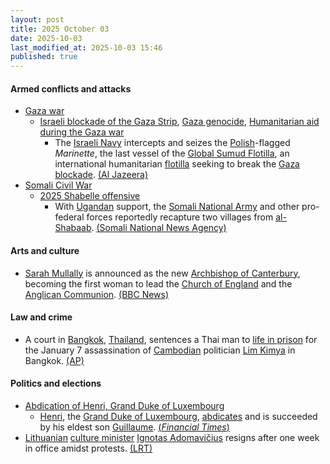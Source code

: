 ```yaml
---
layout: post
title: 2025 October 03
date: 2025-10-03
last_modified_at: 2025-10-03 15:46
published: true
---
```



#### Armed conflicts and attacks

* [Gaza war](https://en.wikipedia.org/wiki/Gaza_war "Gaza war")
  * [Israeli blockade of the Gaza Strip](https://en.wikipedia.org/wiki/Israeli_blockade_of_the_Gaza_Strip_%282023%E2%80%93present%29 "Israeli blockade of the Gaza Strip (2023–present)"), [Gaza genocide](https://en.wikipedia.org/wiki/Gaza_genocide "Gaza genocide"), [Humanitarian aid during the Gaza war](https://en.wikipedia.org/wiki/Humanitarian_aid_during_the_Gaza_war "Humanitarian aid during the Gaza war")
    * The [Israeli Navy](https://en.wikipedia.org/wiki/Israeli_Navy "Israeli Navy") intercepts and seizes the [Polish](https://en.wikipedia.org/wiki/Poland "Poland")-flagged *Marinette*, the last vessel of the [Global Sumud Flotilla](https://en.wikipedia.org/wiki/Global_Sumud_Flotilla "Global Sumud Flotilla"), an international humanitarian [flotilla](https://en.wikipedia.org/wiki/Flotilla "Flotilla") seeking to break the [Gaza blockade](https://en.wikipedia.org/wiki/Gaza_blockade "Gaza blockade"). [(Al Jazeera)](https://www.aljazeera.com/news/2025/10/3/israel-dismantles-gaza-humanitarian-flotilla-but-one-boat-sails)
* [Somali Civil War](https://en.wikipedia.org/wiki/Somali_Civil_War "Somali Civil War")
  * [2025 Shabelle offensive](https://en.wikipedia.org/wiki/2025_Shabelle_offensive "2025 Shabelle offensive")
    * With [Ugandan](https://en.wikipedia.org/wiki/Uganda "Uganda") support, the [Somali National Army](https://en.wikipedia.org/wiki/Somali_National_Army "Somali National Army") and other pro-federal forces reportedly recapture two villages from [al-Shabaab](https://en.wikipedia.org/wiki/Al-Shabaab "Al-Shabaab"). [(Somali National News Agency)](https://sonna.so/en/somali-national-army-aussom-forces-liberate-two-villages-in-lower-shabelle/)

#### Arts and culture

* [Sarah Mullally](https://en.wikipedia.org/wiki/Sarah_Mullally "Sarah Mullally") is announced as the new [Archbishop of Canterbury](https://en.wikipedia.org/wiki/Archbishop_of_Canterbury "Archbishop of Canterbury"), becoming the first woman to lead the [Church of England](https://en.wikipedia.org/wiki/Church_of_England "Church of England") and the [Anglican Communion](https://en.wikipedia.org/wiki/Anglican_Communion "Anglican Communion"). [(BBC News)](https://www.bbc.co.uk/news/live/c0r0201jgdlt)

#### Law and crime

* A court in [Bangkok](https://en.wikipedia.org/wiki/Bangkok "Bangkok"), [Thailand](https://en.wikipedia.org/wiki/Thailand "Thailand"), sentences a Thai man to [life in prison](https://en.wikipedia.org/wiki/Life_in_prison "Life in prison") for the January 7 assassination of [Cambodian](https://en.wikipedia.org/wiki/Cambodia "Cambodia") politician [Lim Kimya](https://en.wikipedia.org/wiki/Lim_Kimya "Lim Kimya") in Bangkok. [(AP)](https://apnews.com/article/thailand-cambodia-opposition-politician-killing-017f88adea30e786cfc73f941f74fb3b)

#### Politics and elections

* [Abdication of Henri, Grand Duke of Luxembourg](https://en.wikipedia.org/wiki/Abdication_of_Henri%2C_Grand_Duke_of_Luxembourg "Abdication of Henri, Grand Duke of Luxembourg")
  * [Henri](https://en.wikipedia.org/wiki/Henri%2C_Grand_Duke_of_Luxembourg "Henri, Grand Duke of Luxembourg"), the [Grand Duke of Luxembourg](https://en.wikipedia.org/wiki/Grand_Duke_of_Luxembourg "Grand Duke of Luxembourg"), [abdicates](https://en.wikipedia.org/wiki/Abdication "Abdication") and is succeeded by his eldest son [Guillaume](https://en.wikipedia.org/wiki/Guillaume%2C_Grand_Duke_of_Luxembourg "Guillaume, Grand Duke of Luxembourg"). [(*Financial Times*)](https://www.ft.com/content/b4c9e21f-1beb-41ce-ad04-007c40f67728)
* [Lithuanian](https://en.wikipedia.org/wiki/Lithuania "Lithuania") [culture minister](https://en.wikipedia.org/wiki/Ministry_of_Culture_%28Lithuania%29 "Ministry of Culture (Lithuania)") [Ignotas Adomavičius](https://en.wikipedia.org/wiki/Ignotas_Adomavi%C4%8Dius "Ignotas Adomavičius") resigns after one week in office amidst protests. [(LRT)](https://www.lrt.lt/en/news-in-english/19/2700570/lithuanian-culture-minister-resigns-after-one-week-in-office-amid-backlash)
